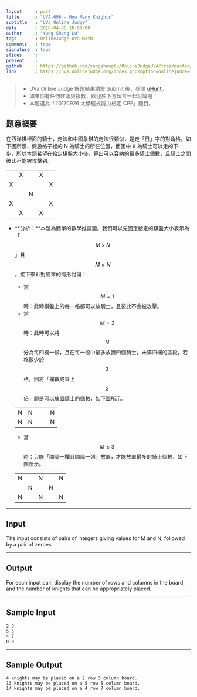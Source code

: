 ```yaml
---
layout     : post
title      : "UVA-696 - How Many Knights"
subtitle   : "UVa Online Judge"
date       : 2018-04-08 18:00:00
author     : "Yung-Sheng Lu"
tags       : OnlineJudge UVa Math
comments   : true
signature  : true
slides     : 
present    :
github     : https://github.com/yungshenglu/OnlineJudgeUVA/tree/master/UVA-696
link       : https://uva.onlinejudge.org/index.php?option=onlinejudge&Itemid=99999999&page=show_problem&category=&problem=637&mosmsg=Submission+received+with+ID+21105757
---
```


> * UVa Online Judge 解題結果請於 Submit 後，參閱 [uHunt](https://uhunt.onlinejudge.org/)。
> * 如果你有任何建議與指教，歡迎於下方留言一起討論喔！
> * 本題選為「20170926 大學程式能力檢定 CPE」題目。

## 題意概要

在西洋棋裡面的騎士，走法和中國象棋的走法很類似，是走「日」字的對角格。如下圖所示，假設格子裡的 N 為騎士的所在位置，而圖中 X 為騎士可以走的下一步，所以本題希望在給定棋盤大小後，算出可以容納的最多騎士個數，且騎士之間彼此不能被攻擊到。

| | | | | |
|---|---|---|---|---|
| | X | | X | |
| X | | | | X |
| | | N | | |
| X | | | | X |
| | X | | X | |

* **分析：**本題為簡單的數學推論題。我們可以先固定給定的棋盤大小表示為「$$M \times N$$」且 $$M \le N$$。接下來針對簡單的情形討論：
    * 當 $$M = 1$$ 時：此時棋盤上的每一格都可以放騎士，且彼此不會被攻擊。
    * 當 $$M = 2$$ 時：此時可以將 $$N$$ 分為每四欄一段，且在每一段中最多放置四個騎士，未滿四欄的區段，若格數少於 $$3$$ 格，則將「欄數成乘上 $$2$$ 倍」即是可以放置騎士的個數，如下圖所示。

    | | | | | |
    |---|---|---|---|---|
    | N | N | | | N | N | | | N |
    | N | N | | | N | N | | | N |

    * 當 $$M \le 3$$ 時：只能「間隔一欄且間隔一列」放置，才能放置最多的騎士個數，如下圖所示。
    
    | | | | | |
    |---|---|---|---|---|
    | N | | N | | N |
    | | N | | N | |
    | N | | N | | N |

---
## Input

The input consists of pairs of integers giving values for M and N, followed by a pair of zeroes.

---
## Output

For each input pair, display the number of rows and columns in the board, and the number of knights that can be appropriately placed.

---
## Sample Input

```
2 3
5 5
4 7
0 0
```

---
## Sample Output

```
4 knights may be placed on a 2 row 3 column board.
13 knights may be placed on a 5 row 5 column board.
14 knights may be placed on a 4 row 7 column board.
```